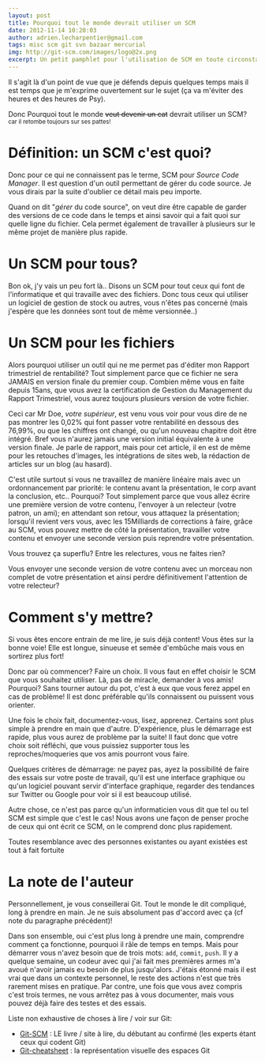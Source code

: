 ```yaml
---
layout: post
title: Pourquoi tout le monde devrait utiliser un SCM
date: 2012-11-14 10:20:03
author: adrien.lecharpentier@gmail.com
tags: misc scm git svn bazaar mercurial
img: http://git-scm.com/images/logo@2x.png
excerpt: Un petit pamphlet pour l'utilisation de SCM en toute circonstance
---
```


Il s'agit là d'un point de vue que je défends depuis quelques temps mais il est temps que je m'exprime ouvertement sur le sujet (ça va m'éviter des heures et des heures de Psy).

Donc <span class="lead">Pourquoi tout le monde ~~veut devenir un cat~~ devrait utiliser un SCM?</span> <small>car il retombe toujours sur ses pattes!</small>

# Définition: un SCM c'est quoi?
Donc pour ce qui ne connaissent pas le terme, SCM pour _Source Code Manager_. Il est question d'un outil permettant de gérer du code source. Je vous dirais par la suite d'oublier ce détail mais peu importe. 

Quand on dit "_gérer_ du code source", on veut dire être capable de garder des versions de ce code dans le temps et ainsi savoir qui a fait quoi sur quelle ligne du fichier. Cela permet également de travailler à plusieurs sur le même projet de manière plus rapide. 

# Un SCM pour tous?
Bon ok, j'y vais un peu fort là.. Disons un SCM pour tout ceux qui font de l'informatique et qui travaille avec des fichiers. Donc tous ceux qui utiliser un logiciel de gestion de stock ou autres, vous n'êtes pas concerné (mais j'espère que les données sont tout de même versionnée..)

# Un SCM pour les fichiers
Alors pourquoi utiliser un outil qui ne me permet pas d'éditer mon Rapport trimestriel de rentabilité? Tout simplement parce que ce fichier ne sera JAMAIS en version finale du premier coup. Combien même vous en faite depuis 15ans, que vous avez la certification de Gestion du Management du Rapport Trimestriel, vous aurez toujours plusieurs version de votre fichier. 

Ceci car Mr Doe, _votre supérieur_, est venu vous voir pour vous dire de ne pas montrer les 0,02% qui font passer votre rentabilité en dessous des 76,99%, ou que les chiffres ont changé, ou qu'un nouveau chapitre doit être intégré. Bref vous n'aurez jamais une version initial équivalente à une version finale. Je parle de rapport, mais pour cet article, il en est de même pour les retouches d'images, les intégrations de sites web, la rédaction de articles sur un blog (au hasard).

C'est utile surtout si vous ne travaillez de manière linéaire mais avec un ordonnancement par priorité: le contenu avant la présentation, le corp avant la conclusion, etc.. Pourquoi? Tout simplement parce que vous allez écrire une première version de votre contenu, l'envoyer à un relecteur (votre patron, un ami); en attendant son retour, vous attaquez la présentation; lorsqu'il revient vers vous, avec les 15Milliards de corrections à faire, grâce au SCM, vous pouvez mettre de côté la présentation, travailler votre contenu et envoyer une seconde version puis reprendre votre présentation. 

Vous trouvez ça superflu? Entre les relectures, vous ne faites rien?

Vous envoyer une seconde version de votre contenu avec un morceau non complet de votre présentation et ainsi perdre définitivement l'attention de votre relecteur?

# Comment s'y mettre?
Si vous êtes encore entrain de me lire, je suis déjà content! Vous êtes sur la bonne voie! Elle est longue, sinueuse et semée d'embûche mais vous en sortirez plus fort!

Donc par où commencer? Faire un choix. Il vous faut en effet choisir le SCM que vous souhaitez utiliser. Là, pas de miracle, demander à vos amis! Pourquoi? Sans tourner autour du pot, c'est à eux que vous ferez appel en cas de problème! Il est donc préférable qu'ils connaissent ou puissent vous orienter.

Une fois le choix fait, documentez-vous, lisez, apprenez. Certains sont plus simple à prendre en main que d'autre. D'expérience, plus le démarrage est rapide, plus vous aurez de problème par la suite! Il faut donc que votre choix soit réfléchi, que vous puissiez supporter tous les reproches/moqueries que vos amis pourront vous faire.

Quelques critères de démarrage: ne payez pas, ayez la possibilité de faire des essais sur votre poste de travail, qu'il est une interface graphique ou qu'un logiciel pouvant servir d'interface graphique, regarder des tendances sur Twitter ou Google pour voir si il est beaucoup utilisé. 

Autre chose, ce n'est pas parce qu'un informaticien vous dit que tel ou tel SCM est simple que c'est le cas! Nous avons une façon de penser proche de ceux qui ont écrit ce SCM, on le comprend donc plus rapidement.

<div class="row"><div class="well well-large offset3 span6 text-center text-warning">Toutes resemblance avec des personnes existantes ou ayant existées est tout à fait fortuite</div></div>

# La note de l'auteur
Personnellement, je vous conseillerai Git. Tout le monde le dit compliqué, long à prendre en main. Je ne suis absolument pas d'accord avec ça (cf note du paragraphe précédent)!

Dans son ensemble, oui c'est plus long à prendre une main, comprendre comment ça fonctionne, pourquoi il râle de temps en temps. Mais pour démarrer vous n'avez besoin que de trois mots: `add`, `commit`, `push`. Il y a quelque semaine, un codeur avec qui j'ai fait mes premières armes m'a avoué n'avoir jamais eu besoin de plus jusqu'alors. J'étais étonné mais il est vrai que dans un contexte personnel, le reste des actions n'est que très rarement mises en pratique. Par contre, une fois que vous avez compris c'est trois termes, ne vous arrêtez pas à vous documenter, mais vous pouvez déjà faire des testes et des essais.

Liste non exhaustive de choses à lire / voir sur Git:

 - [Git-SCM](http://git-scm.com) : LE livre / site à lire, du débutant au confirmé (les experts étant ceux qui codent Git)
 - [Git-cheatsheet](http://www.ndpsoftware.com/git-cheatsheet.html) : la représentation visuelle des espaces Git

